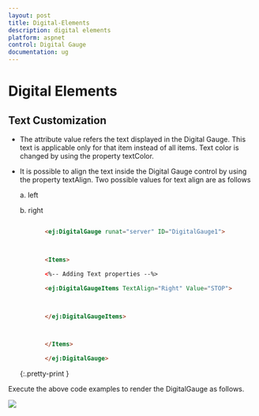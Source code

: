 ```yaml
---
layout: post
title: Digital-Elements
description: digital elements
platform: aspnet
control: Digital Gauge
documentation: ug
---
```


# Digital Elements

## Text Customization

* The attribute value refers the text displayed in the Digital Gauge. This text is applicable only for that item instead of all items. Text color is changed by using the property textColor.
* It is possible to align the text inside the Digital Gauge control by using the property textAlign. Two possible values for text align are as follows
  
  a. left
  
  b. right



     ~~~ html

            <ej:DigitalGauge runat="server" ID="DigitalGauge1">



            <Items>

            <%-- Adding Text properties --%>

            <ej:DigitalGaugeItems TextAlign="Right" Value="STOP">



            </ej:DigitalGaugeItems>



            </Items>

            </ej:DigitalGauge>

     ~~~
     {:.pretty-print }

Execute the above code examples to render the DigitalGauge as follows.



![](Digital-Elements_images/Digital-Elements_img1.png)



